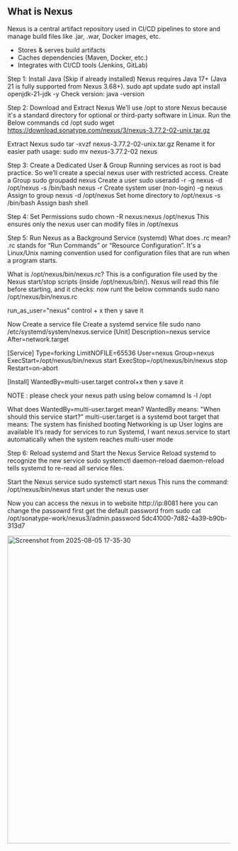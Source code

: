 
## What is Nexus 
Nexus is a central artifact repository used in CI/CD pipelines to store and manage build files like .jar, .war, Docker images, etc.
- Stores & serves build artifacts
- Caches dependencies (Maven, Docker, etc.)
- Integrates with CI/CD tools (Jenkins, GitLab)

Step 1: Install Java (Skip if already installed)
Nexus requires Java 17+ (Java 21 is fully supported from Nexus 3.68+).
sudo apt update
sudo apt install openjdk-21-jdk -y
Check version:
java -version

Step 2: Download and Extract Nexus
We’ll use /opt to store Nexus because it's a standard directory for optional or third-party software in Linux.
Run the Below commands 
cd /opt
sudo wget https://download.sonatype.com/nexus/3/nexus-3.77.2-02-unix.tar.gz

Extract Nexus
sudo tar -xvzf nexus-3.77.2-02-unix.tar.gz
Rename it for easier path usage:
sudo mv nexus-3.77.2-02 nexus

Step 3: Create a Dedicated User & Group
Running services as root is bad practice. So we’ll create a special nexus user with restricted access.
Create a Group
sudo groupadd nexus 
Create a user 
sudo useradd -r -g nexus -d /opt/nexus -s /bin/bash nexus
-r	Create system user (non-login)
-g nexus	Assign to group nexus
-d /opt/nexus	Set home directory to /opt/nexus
-s /bin/bash	Assign bash shell

Step 4: Set Permissions
sudo chown -R nexus:nexus /opt/nexus
This ensures only the nexus user can modify files in /opt/nexus

Step  5: Run Nexus as a Background Service (systemd)
What does .rc mean?
.rc stands for “Run Commands” or “Resource Configuration”.
It's a Linux/Unix naming convention used for configuration files that are run when a program starts.

What is /opt/nexus/bin/nexus.rc?
This is a configuration file used by the Nexus start/stop scripts (inside /opt/nexus/bin/).
Nexus will read this file before starting, and it checks:
now runt the below commands 
sudo nano /opt/nexus/bin/nexus.rc

run_as_user="nexus"
control + x then y save it 

Now Create a service file 
Create a systemd service file
sudo nano /etc/systemd/system/nexus.service
[Unit]
Description=nexus service
After=network.target

[Service]
Type=forking
LimitNOFILE=65536
User=nexus
Group=nexus
ExecStart=/opt/nexus/bin/nexus start
ExecStop=/opt/nexus/bin/nexus stop
Restart=on-abort

[Install]
WantedBy=multi-user.target
control+x then y save it 

NOTE : please check your nexus path using below comamnd 
ls -l /opt 

What does WantedBy=multi-user.target mean?
WantedBy means: "When should this service start?"
multi-user.target is a systemd boot target that means:
The system has finished booting
Networking is up
User logins are available
It’s ready for services to run
Systemd, I want nexus.service to start automatically when the system reaches multi-user mode

Step 6:  Reload systemd and Start the Nexus Service
Reload systemd to recognize the new service
sudo systemctl daemon-reload
daemon-reload tells systemd to re-read all service files.

Start the Nexus service 
sudo systemctl start nexus
This runs the command: /opt/nexus/bin/nexus start under the nexus user

Now you can access the nexus in to website 
http://ip:8081
here you can change the passowrd first get the default password from 
sudo cat /opt/sonatype-work/nexus3/admin.password
5dc41000-7d82-4a39-b90b-313d7

<img width="1291" height="695" alt="Screenshot from 2025-08-05 17-35-30" src="https://github.com/user-attachments/assets/7175539e-49a5-4b03-88e8-7d76b89476b1" />


